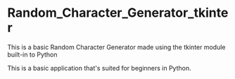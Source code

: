 # Random_Character_Generator_tkinter
This is a basic Random Character Generator made using the tkinter module built-in to Python

This is a basic application that's suited for beginners in Python.
